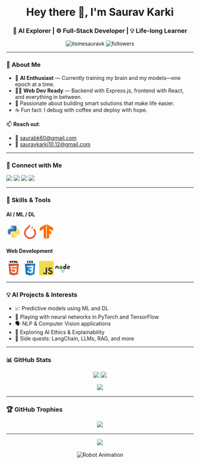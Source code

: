 <h1 align="center">Hey there 👋, I'm Saurav Karki</h1>
<h3 align="center">🧠 AI Explorer | ⚙️ Full-Stack Developer | 💡 Life-long Learner</h3>

<p align="center">
  <img src="https://komarev.com/ghpvc/?username=itsmesauravk&label=Profile%20views&color=0e75b6&style=flat" alt="itsmesauravk" />
  <img src="https://img.shields.io/github/followers/itsmesauravk?label=Followers" alt="followers" />
</p>

---

### 🌟 About Me

- 🤖 **AI Enthusiast** — Currently training my brain and my models—one epoch at a time.  
- 🧑‍💻 **Web Dev Ready** — Backend with Express.js, frontend with React, and everything in between.  
- 🎯 Passionate about building smart solutions that make life easier.  
- ☕ Fun fact: I debug with coffee and deploy with hope.

📫 **Reach out**:  
- 📧 [saurabk60@gmail.com](mailto:saurabk60@gmail.com)  
- 📧 [sauravkarki10.12@gmail.com](mailto:sauravkarki10.12@gmail.com)

---

### 🤝 Connect with Me
<p align="left">
  <a href="https://twitter.com/saurav0126" target="_blank"><img src="https://img.shields.io/twitter/follow/saurav0126?style=social" /></a>
  <a href="https://linkedin.com/in/saurav-karki" target="_blank"><img src="https://img.shields.io/badge/LinkedIn-Connect-blue" /></a>
  <a href="https://fb.com/saurav.karki" target="_blank"><img src="https://img.shields.io/badge/Facebook-Follow-blue" /></a>
  <a href="https://instagram.com/saurav.karki" target="_blank"><img src="https://img.shields.io/badge/Instagram-Follow-E4405F" /></a>
</p>

---

### 🧠 Skills & Tools

#### AI / ML / DL
<p>
  <img src="https://raw.githubusercontent.com/devicons/devicon/master/icons/python/python-original.svg" width="40"/>
  <img src="https://raw.githubusercontent.com/devicons/devicon/master/icons/pytorch/pytorch-original.svg" width="40"/>
  <img src="https://raw.githubusercontent.com/devicons/devicon/master/icons/tensorflow/tensorflow-original.svg" width="40"/>
</p>

#### Web Development
<p>
  <img src="https://raw.githubusercontent.com/devicons/devicon/master/icons/html5/html5-original-wordmark.svg" width="40"/>
  <img src="https://raw.githubusercontent.com/devicons/devicon/master/icons/css3/css3-original-wordmark.svg" width="40"/>
  <img src="https://raw.githubusercontent.com/devicons/devicon/master/icons/javascript/javascript-original.svg" width="40"/>
  <img src="https://raw.githubusercontent.com/devicons/devicon/master/icons/nodejs/nodejs-original-wordmark.svg" width="40"/>
</p>

---

### 💡 AI Projects & Interests

- 📈 Predictive models using ML and DL  
- 🧠 Playing with neural networks in PyTorch and TensorFlow  
- 🗣️ NLP & Computer Vision applications  
- 🧭 Exploring AI Ethics & Explainability  
- 🤯 Side quests: LangChain, LLMs, RAG, and more

---

### 📊 GitHub Stats

<p align="center">
  <img src="https://github-readme-stats.vercel.app/api?username=itsmesauravk&show_icons=true&theme=tokyonight" />
  <img src="https://github-readme-stats.vercel.app/api/top-langs/?username=itsmesauravk&layout=compact&theme=tokyonight" />
</p>

<p align="center">
  <img src="https://github-readme-streak-stats.herokuapp.com/?user=itsmesauravk&theme=tokyonight" />
</p>

---

### 🏆 GitHub Trophies
<p align="center">
  <img src="https://github-profile-trophy.vercel.app/?username=itsmesauravk&theme=onedark" />
</p>

---

<p align="center">
  <img src="https://github-profile-summary-cards.vercel.app/api/cards/profile-details?username=itsmesauravk&theme=monokai" />
</p>

<p align="center">
  <img src="https://i.giphy.com/media/h408T6Y5GfmXBKW62l/giphy.gif" width="400" alt="Robot Animation"/>
</p>
